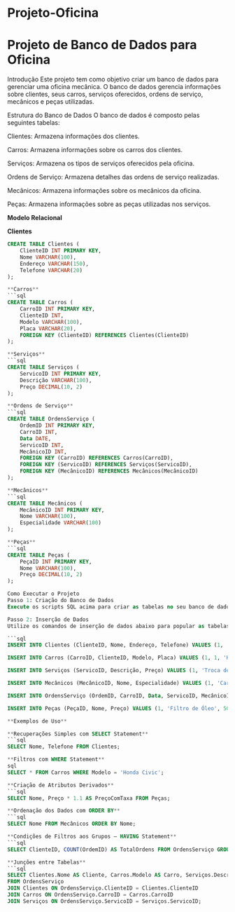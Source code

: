 # Projeto-Oficina

# Projeto de Banco de Dados para Oficina
Introdução
Este projeto tem como objetivo criar um banco de dados para gerenciar uma oficina mecânica. O banco de dados gerencia informações sobre clientes, seus carros, serviços oferecidos, ordens de serviço, mecânicos e peças utilizadas.

Estrutura do Banco de Dados
O banco de dados é composto pelas seguintes tabelas:

Clientes: Armazena informações dos clientes.

Carros: Armazena informações sobre os carros dos clientes.

Serviços: Armazena os tipos de serviços oferecidos pela oficina.

Ordens de Serviço: Armazena detalhes das ordens de serviço realizadas.

Mecânicos: Armazena informações sobre os mecânicos da oficina.

Peças: Armazena informações sobre as peças utilizadas nos serviços.

**Modelo Relacional**

**Clientes**
```sql
CREATE TABLE Clientes (
    ClienteID INT PRIMARY KEY,
    Nome VARCHAR(100),
    Endereço VARCHAR(150),
    Telefone VARCHAR(20)
);

**Carros**
```sql
CREATE TABLE Carros (
    CarroID INT PRIMARY KEY,
    ClienteID INT,
    Modelo VARCHAR(100),
    Placa VARCHAR(20),
    FOREIGN KEY (ClienteID) REFERENCES Clientes(ClienteID)
);

**Serviços**
```sql
CREATE TABLE Serviços (
    ServicoID INT PRIMARY KEY,
    Descrição VARCHAR(100),
    Preço DECIMAL(10, 2)
);

**Ordens de Serviço**
```sql
CREATE TABLE OrdensServiço (
    OrdemID INT PRIMARY KEY,
    CarroID INT,
    Data DATE,
    ServicoID INT,
    MecânicoID INT,
    FOREIGN KEY (CarroID) REFERENCES Carros(CarroID),
    FOREIGN KEY (ServicoID) REFERENCES Serviços(ServicoID),
    FOREIGN KEY (MecânicoID) REFERENCES Mecânicos(MecânicoID)
);

**Mecânicos**
```sql
CREATE TABLE Mecânicos (
    MecânicoID INT PRIMARY KEY,
    Nome VARCHAR(100),
    Especialidade VARCHAR(100)
);

**Peças**
```sql
CREATE TABLE Peças (
    PeçaID INT PRIMARY KEY,
    Nome VARCHAR(100),
    Preço DECIMAL(10, 2)
);

Como Executar o Projeto
Passo 1: Criação do Banco de Dados
Execute os scripts SQL acima para criar as tabelas no seu banco de dados.

Passo 2: Inserção de Dados
Utilize os comandos de inserção de dados abaixo para popular as tabelas:

```sql
INSERT INTO Clientes (ClienteID, Nome, Endereço, Telefone) VALUES (1, 'João Silva', 'Rua A, 123', '1234-5678');

INSERT INTO Carros (CarroID, ClienteID, Modelo, Placa) VALUES (1, 1, 'Honda Civic', 'XYZ-1234');

INSERT INTO Serviços (ServicoID, Descrição, Preço) VALUES (1, 'Troca de Óleo', 200.00);

INSERT INTO Mecânicos (MecânicoID, Nome, Especialidade) VALUES (1, 'Carlos Pereira', 'Motor');

INSERT INTO OrdensServiço (OrdemID, CarroID, Data, ServicoID, MecânicoID) VALUES (1, 1, '2024-01-15', 1, 1);

INSERT INTO Peças (PeçaID, Nome, Preço) VALUES (1, 'Filtro de Óleo', 50.00);

**Exemplos de Uso**

**Recuperações Simples com SELECT Statement**
```sql
SELECT Nome, Telefone FROM Clientes;

**Filtros com WHERE Statement**
sql
SELECT * FROM Carros WHERE Modelo = 'Honda Civic';

**Criação de Atributos Derivados**
```sql
SELECT Nome, Preço * 1.1 AS PreçoComTaxa FROM Peças;

**Ordenação dos Dados com ORDER BY**
```sql
SELECT Nome FROM Mecânicos ORDER BY Nome;

**Condições de Filtros aos Grupos – HAVING Statement**
```sql
SELECT ClienteID, COUNT(OrdemID) AS TotalOrdens FROM OrdensServiço GROUP BY ClienteID HAVING COUNT(OrdemID) > 1;

**Junções entre Tabelas**
```sql
SELECT Clientes.Nome AS Cliente, Carros.Modelo AS Carro, Serviços.Descrição AS Serviço
FROM OrdensServiço
JOIN Clientes ON OrdensServiço.ClienteID = Clientes.ClienteID
JOIN Carros ON OrdensServiço.CarroID = Carros.CarroID
JOIN Serviços ON OrdensServiço.ServicoID = Serviços.ServicoID;
